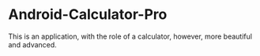 # Android-Calculator-Pro
This is an application, with the role of a calculator, however, more beautiful and advanced.
